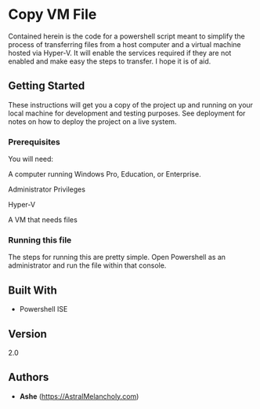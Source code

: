 # Copy VM File

Contained herein is the code for a powershell script meant to simplify the process of transferring files from a host computer and a virtual machine hosted via Hyper-V. It will enable the services required if they are not enabled and make easy the steps to transfer. I hope it is of aid.

## Getting Started

These instructions will get you a copy of the project up and running on your local machine for development and testing purposes. See deployment for notes on how to deploy the project on a live system.

### Prerequisites

You will need:

A computer running Windows Pro, Education, or Enterprise.

Administrator Privileges

Hyper-V

A VM that needs files

### Running this file

The steps for running this are pretty simple. Open Powershell as an administrator and run the file within that console.

## Built With

* Powershell ISE

## Version

2.0

## Authors

* **Ashe** (https://AstralMelancholy.com)
